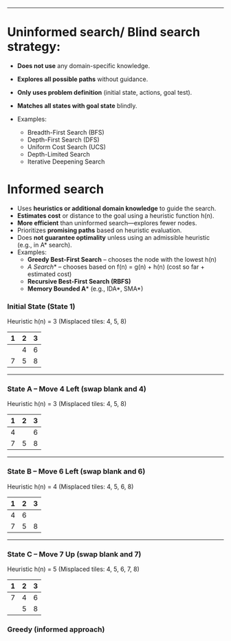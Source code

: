 ___

# Uninformed search/ Blind search strategy:

- **Does not use** any domain-specific knowledge.
- **Explores all possible paths** without guidance.
- **Only uses problem definition** (initial state, actions, goal test).    
- **Matches all states with goal state** blindly.
 
- Examples:
    - Breadth-First Search (BFS)
    - Depth-First Search (DFS)
    - Uniform Cost Search (UCS)
    - Depth-Limited Search
    - Iterative Deepening Search

# Informed search

- Uses **heuristics or additional domain knowledge** to guide the search.
- **Estimates cost** or distance to the goal using a heuristic function h(n).
- **More efficient** than uninformed search—explores fewer nodes.
- Prioritizes **promising paths** based on heuristic evaluation.
- Does **not guarantee optimality** unless using an admissible heuristic (e.g., in A* search).
- Examples:
    - **Greedy Best-First Search** – chooses the node with the lowest h(n)
    - _A Search_* – chooses based on f(n) = g(n) + h(n) (cost so far + estimated cost)
    - **Recursive Best-First Search (RBFS)**
    - **Memory Bounded A*** (e.g., IDA*, SMA*)


### Initial State (State 1)
Heuristic h(n) = 3 (Misplaced tiles: 4, 5, 8)

| 1 | 2 | 3 |
|---|---|---|
|   | 4 | 6 |
| 7 | 5 | 8 |

---

### State A – Move 4 Left (swap blank and 4)
Heuristic h(n) = 3 (Misplaced tiles: 4, 5, 8)

| 1 | 2 | 3 |
|---|---|---|
| 4 |   | 6 |
| 7 | 5 | 8 |

---

### State B – Move 6 Left (swap blank and 6)
Heuristic h(n) = 4 (Misplaced tiles: 4, 5, 6, 8)

| 1 | 2 | 3 |
|---|---|---|
| 4 | 6 |   |
| 7 | 5 | 8 |

---

### State C – Move 7 Up (swap blank and 7)
Heuristic h(n) = 5 (Misplaced tiles: 4, 5, 6, 7, 8)

| 1 | 2 | 3 |
|---|---|---|
| 7 | 4 | 6 |
|   | 5 | 8 |

### Greedy (informed approach)

